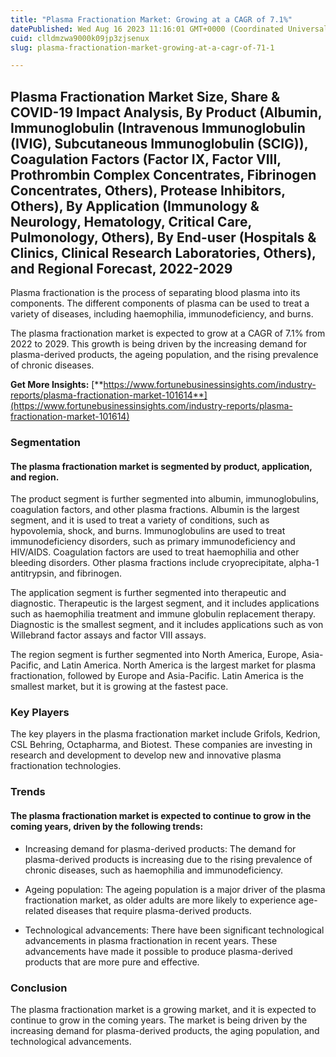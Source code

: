 ```yaml
---
title: "Plasma Fractionation Market: Growing at a CAGR of 7.1%"
datePublished: Wed Aug 16 2023 11:16:01 GMT+0000 (Coordinated Universal Time)
cuid: clldmzwa9000k09jp3zjsenux
slug: plasma-fractionation-market-growing-at-a-cagr-of-71-1

---
```


## **Plasma Fractionation Market Size, Share & COVID-19 Impact Analysis, By Product (Albumin, Immunoglobulin (Intravenous Immunoglobulin (IVIG), Subcutaneous Immunoglobulin (SCIG)), Coagulation Factors (Factor IX, Factor VIII, Prothrombin Complex Concentrates, Fibrinogen Concentrates, Others), Protease Inhibitors, Others), By Application (Immunology & Neurology, Hematology, Critical Care, Pulmonology, Others), By End-user (Hospitals & Clinics, Clinical Research Laboratories, Others), and Regional Forecast, 2022-2029**

Plasma fractionation is the process of separating blood plasma into its components. The different components of plasma can be used to treat a variety of diseases, including haemophilia, immunodeficiency, and burns.

The plasma fractionation market is expected to grow at a CAGR of 7.1% from 2022 to 2029. This growth is being driven by the increasing demand for plasma-derived products, the ageing population, and the rising prevalence of chronic diseases.

**Get More Insights:** [**https://www.fortunebusinessinsights.com/industry-reports/plasma-fractionation-market-101614**](https://www.fortunebusinessinsights.com/industry-reports/plasma-fractionation-market-101614)

### **Segmentation**

#### **The plasma fractionation market is segmented by product, application, and region.**

The product segment is further segmented into albumin, immunoglobulins, coagulation factors, and other plasma fractions. Albumin is the largest segment, and it is used to treat a variety of conditions, such as hypovolemia, shock, and burns. Immunoglobulins are used to treat immunodeficiency disorders, such as primary immunodeficiency and HIV/AIDS. Coagulation factors are used to treat haemophilia and other bleeding disorders. Other plasma fractions include cryoprecipitate, alpha-1 antitrypsin, and fibrinogen.

The application segment is further segmented into therapeutic and diagnostic. Therapeutic is the largest segment, and it includes applications such as haemophilia treatment and immune globulin replacement therapy. Diagnostic is the smallest segment, and it includes applications such as von Willebrand factor assays and factor VIII assays.

The region segment is further segmented into North America, Europe, Asia-Pacific, and Latin America. North America is the largest market for plasma fractionation, followed by Europe and Asia-Pacific. Latin America is the smallest market, but it is growing at the fastest pace.

### **Key Players**

The key players in the plasma fractionation market include Grifols, Kedrion, CSL Behring, Octapharma, and Biotest. These companies are investing in research and development to develop new and innovative plasma fractionation technologies.

### **Trends**

#### **The plasma fractionation market is expected to continue to grow in the coming years, driven by the following trends:**

* Increasing demand for plasma-derived products: The demand for plasma-derived products is increasing due to the rising prevalence of chronic diseases, such as haemophilia and immunodeficiency.
    
* Ageing population: The ageing population is a major driver of the plasma fractionation market, as older adults are more likely to experience age-related diseases that require plasma-derived products.
    
* Technological advancements: There have been significant technological advancements in plasma fractionation in recent years. These advancements have made it possible to produce plasma-derived products that are more pure and effective.
    

### **Conclusion**

The plasma fractionation market is a growing market, and it is expected to continue to grow in the coming years. The market is being driven by the increasing demand for plasma-derived products, the aging population, and technological advancements.